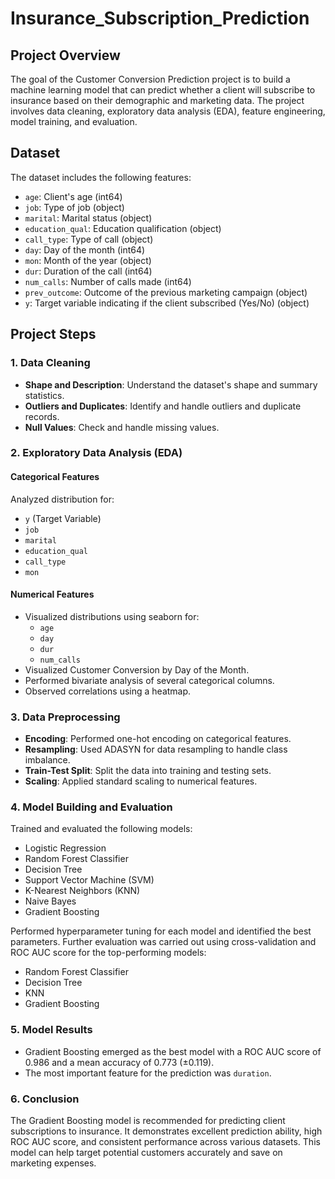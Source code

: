 # Insurance_Subscription_Prediction
## Project Overview

The goal of the Customer Conversion Prediction project is to build a machine learning model that can predict whether a client will subscribe to insurance based on their demographic and marketing data. The project involves data cleaning, exploratory data analysis (EDA), feature engineering, model training, and evaluation.

## Dataset

The dataset includes the following features:
- `age`: Client's age (int64)
- `job`: Type of job (object)
- `marital`: Marital status (object)
- `education_qual`: Education qualification (object)
- `call_type`: Type of call (object)
- `day`: Day of the month (int64)
- `mon`: Month of the year (object)
- `dur`: Duration of the call (int64)
- `num_calls`: Number of calls made (int64)
- `prev_outcome`: Outcome of the previous marketing campaign (object)
- `y`: Target variable indicating if the client subscribed (Yes/No) (object)

## Project Steps

### 1. Data Cleaning
- **Shape and Description**: Understand the dataset's shape and summary statistics.
- **Outliers and Duplicates**: Identify and handle outliers and duplicate records.
- **Null Values**: Check and handle missing values.

### 2. Exploratory Data Analysis (EDA)

#### Categorical Features
Analyzed distribution for:
- `y` (Target Variable)
- `job`
- `marital`
- `education_qual`
- `call_type`
- `mon`

#### Numerical Features
- Visualized distributions using seaborn for:
  - `age`
  - `day`
  - `dur`
  - `num_calls`
- Visualized Customer Conversion by Day of the Month.
- Performed bivariate analysis of several categorical columns.
- Observed correlations using a heatmap.

### 3. Data Preprocessing
- **Encoding**: Performed one-hot encoding on categorical features.
- **Resampling**: Used ADASYN for data resampling to handle class imbalance.
- **Train-Test Split**: Split the data into training and testing sets.
- **Scaling**: Applied standard scaling to numerical features.

### 4. Model Building and Evaluation
Trained and evaluated the following models:
- Logistic Regression
- Random Forest Classifier
- Decision Tree
- Support Vector Machine (SVM)
- K-Nearest Neighbors (KNN)
- Naive Bayes
- Gradient Boosting

Performed hyperparameter tuning for each model and identified the best parameters. Further evaluation was carried out using cross-validation and ROC AUC score for the top-performing models:
- Random Forest Classifier
- Decision Tree
- KNN
- Gradient Boosting

### 5. Model Results
- Gradient Boosting emerged as the best model with a ROC AUC score of 0.986 and a mean accuracy of 0.773 (±0.119).
- The most important feature for the prediction was `duration`.

### 6. Conclusion
The Gradient Boosting model is recommended for predicting client subscriptions to insurance. It demonstrates excellent prediction ability, high ROC AUC score, and consistent performance across various datasets. This model can help target potential customers accurately and save on marketing expenses.
